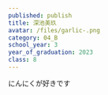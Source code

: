 ```yaml
---
published: publish
title: 深池美玖
avatar: /files/garlic-.png
category: 04_B
school_year: 3
year_of_graduation: 2023
class: 8
---
```

にんにくが好きです